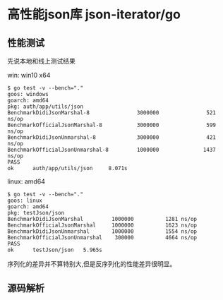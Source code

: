 # 高性能json库 json-iterator/go

## 性能测试
先说本地和线上测试结果

win: win10 x64
```
$ go test -v --bench="."
goos: windows
goarch: amd64
pkg: auth/app/utils/json
BenchmarkDidiJsonMarshal-8               3000000               521 ns/op
BenchmarkOfficialJsonMarshal-8           3000000               599 ns/op
BenchmarkDidiJsonUnmarshal-8             3000000               421 ns/op
BenchmarkOfficialJsonUnmarshal-8         1000000              1437 ns/op
PASS
ok      auth/app/utils/json     8.071s
```

linux: amd64
```
$ go test -v --bench="."
goos: linux
goarch: amd64
pkg: testJson/json
BenchmarkDidiJsonMarshal       	 1000000	      1281 ns/op
BenchmarkOfficialJsonMarshal   	 1000000	      1623 ns/op
BenchmarkDidiJsonUnmarshal     	 1000000	      1554 ns/op
BenchmarkOfficialJsonUnmarshal 	  300000	      4664 ns/op
PASS
ok  	testJson/json	5.965s
```

序列化的差异并不算特别大,但是反序列化的性能差异很明显。

## 源码解析
